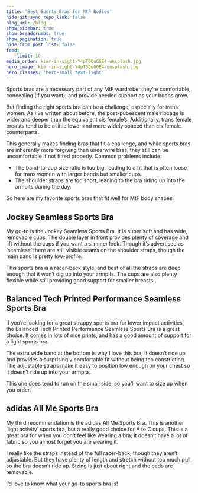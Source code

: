 ```yaml
---
title: 'Best Sports Bras for MtF Bodies'
hide_git_sync_repo_link: false
blog_url: /blog
show_sidebar: true
show_breadcrumbs: true
show_pagination: true
hide_from_post_list: false
feed:
    limit: 10
media_order: kier-in-sight-Y4pT6QuG6E4-unsplash.jpg
hero_image: kier-in-sight-Y4pT6QuG6E4-unsplash.jpg
hero_classes: 'hero-small text-light'
---
```


Sports bras are a necessary part of any MtF wardrobe: they’re comfortable, concealing (if you want), and provide needed support as your boobs grow.

But finding the right sports bra can be a challenge, especially for trans women. As I’ve written about before, the post-pubescent male ribcage is wider and deeper than the equivalent cis female’s. Additionally, trans female breasts tend to be a little lower and more widely spaced than cis female counterparts.

This generally makes finding bras that fit a challenge, and while sports bras are inherently more forgiving than underwire bras, they still can be uncomfortable if not fitted properly. Common problems include:

* The band-to-cup size ratio is too big, leading to a fit that is often loose for trans women with larger bands but smaller cups.
* The shoulder straps are too short, leading to the bra riding up into the armpits during the day.

So here are my favorite sports bras that fit well for MtF body shapes.

## Jockey Seamless Sports Bra
My go-to is the Jockey Seamless Sports Bra. It is super soft and has wide, removable cups. The double layer in front provides plenty of coverage and lift without the cups if you want a slimmer look. Though it’s advertised as ‘seamless’ there are still visible seams on the shoulder straps, though the main band is pretty low-profile.

This sports bra is a racer-back style, and best of all the straps are deep enough that it won’t dig up into your armpits. The cups are also plenty flexible while still providing good support for smaller breasts.

## Balanced Tech Printed Performance Seamless Sports Bra
If you’re looking for a great strappy sports bra for lower impact activities, the Balanced Tech Printed Performance Seamless Sports Bra is a great choice. It comes in lots of nice prints, and has a good amount of support for a light sports bra.

The extra wide band at the bottom is why I love this bra; it doesn’t ride up and provides a surprisingly comfortable fit without being too constricting. The adjustable straps make it easy to position low enough on your chest so it doesn’t ride up into your armpits.

This one does tend to run on the small side, so you’ll want to size up when you order.

## adidas All Me Sports Bra

My third recommendation is the adidas All Me Sports Bra. This is another ‘light activity’ sports bra, but a really good choice for A to C cups. This is a great bra for when you don’t feel like wearing a bra; it doesn’t have a lot of fabric so you almost forget you are wearing it.

I really like the straps instead of the full racer-back, though they aren’t adjustable. But they have plenty of length and stretch without too much pull, so the bra doesn’t ride up. Sizing is just about right and the pads are removable.

I’d love to know what your go-to sports bra is!